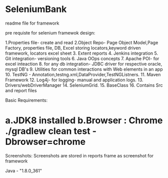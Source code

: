 # SeleniumBank

readme file for framework

pre requiste for selenium framewok design:

 1.Properties file- create and read
 2.Object Repo- Page Object Model,Page Factory, properties file, DB, Excel storing locators,keyword driven framework, locators excel sheet 
 3. Extent reports
 4. Jenkins integration
 5. Git integration- versioning tools
6. Java OOps concepts
7. Apache POI- for  excel inteaction
8. for any db integration- JDBC driver for respective oracle, mysql DB's
9. Utilities  for common interactions with Web elements in an app
10. TestNG - Annotation,testng.xml,DataProvider,TestNGListners.
11. Maven Framework
12. Log4j- for logging- manual and application logs.
13. Drivers/webDriverManager
14. SeleniumGrid.
15. BaseClass
16. Contains Src and report files

 Basic Requirements:

 a.JDK8 installed
 b.Browser : Chrome ./gradlew clean test -Dbrowser=chrome
 ==============
 Screenshots:
 Screenshots are stored in reports frame as screenshot for framework

 Java - "1.8.0_361"
 

 
 
